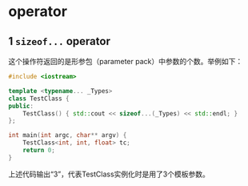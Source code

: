 # operator

## 1 `sizeof...` operator

这个操作符返回的是形参包（parameter pack）中参数的个数。举例如下：

``` cpp
#include <iostream>

template <typename... _Types>
class TestClass {
public:
    TestClass() { std::cout << sizeof...(_Types) << std::endl; }
};

int main(int argc, char** argv) {
    TestClass<int, int, float> tc;
    return 0;
}
```

上述代码输出“3”，代表TestClass实例化时是用了3个模板参数。
